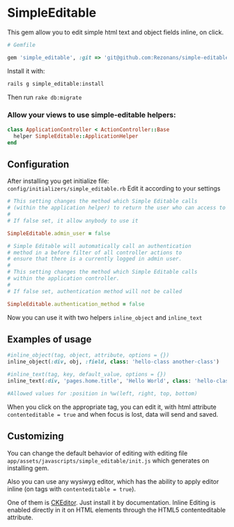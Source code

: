 [ckeditor]: https://github.com/galetahub/ckeditor

SimpleEditable
===========================
This gem allow you to edit simple html text and object fields inline, on click.

```ruby
# Gemfile

gem 'simple_editable', :git => 'git@github.com:Rezonans/simple-editable.git'
```
Install it with:

```bash
rails g simple_editable:install
```

Then run `rake db:migrate`

### Allow your views to use simple-editable helpers:

```ruby
class ApplicationController < ActionController::Base
  helper SimpleEditable::ApplicationHelper
end

```

Configuration
-------------
After installing you get initialize file: `config/initializers/simple_editable.rb`
Edit it according to your settings

```ruby
# This setting changes the method which Simple Editable calls
# (within the application helper) to return the user who can access to inline editing.
#
# If false set, it allow anybody to use it

SimpleEditable.admin_user = false

# Simple Editable will automatically call an authentication
# method in a before filter of all controller actions to
# ensure that there is a currently logged in admin user.
#
# This setting changes the method which Simple Editable calls
# within the application controller.
#
# If false set, authentication method will not be called

SimpleEditable.authentication_method = false
```

Now you can use it with two helpers
`inline_object` and `inline_text`

Examples of usage
-------------

```ruby
#inline_object(tag, object, attribute, options = {})
inline_object(:div, obj, :field, class: 'hello-class another-class')

#inline_text(tag, key, default_value, options = {})
inline_text(:div, 'pages.home.title', 'Hello World', class: 'hello-class another-class', position: 'right')

#Allowed values for :position in %w(left, right, top, bottom)

```

When you сlick on the appropriate tag, you can edit it, with html attribute `contenteditable = true` and when focus is lost, data will send and saved.

Customizing
-------------
You can change the default behavior of editing with editing file `app/assets/javascripts/simple_editable/init.js` which generates on installing gem.

Also you can use any wysiwyg editor, which has the ability to apply editor inline (on tags with `contenteditable = true`).

One of them is [CKEditor][ckeditor]. Just install it by documentation. Inline Editing is enabled directly in it on HTML elements through the HTML5 contenteditable attribute.
